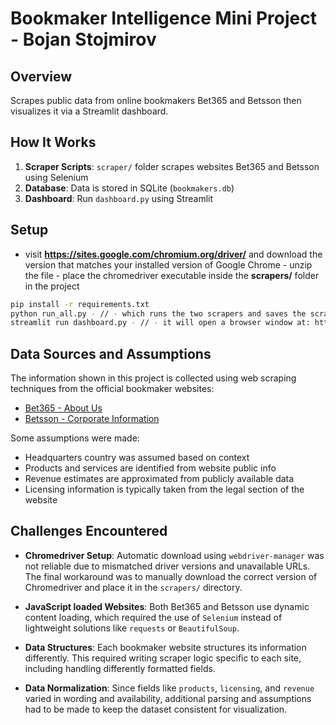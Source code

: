 # Bookmaker Intelligence Mini Project - Bojan Stojmirov

## Overview
Scrapes public data from online bookmakers Bet365 and Betsson then visualizes it via a Streamlit dashboard.

## How It Works
1. **Scraper Scripts**: `scraper/` folder scrapes websites Bet365 and Betsson using Selenium
2. **Database**: Data is stored in SQLite (`bookmakers.db`)
3. **Dashboard**: Run `dashboard.py` using Streamlit

## Setup
- visit **https://sites.google.com/chromium.org/driver/** and download the version that matches your installed version of Google Chrome - unzip the file - place the chromedriver executable inside the **scrapers/** folder in the project
```bash
pip install -r requirements.txt
python run_all.py - // - which runs the two scrapers and saves the scraped data in the DB
streamlit run dashboard.py - // - it will open a browser window at: http://localhost:8501
```

## Data Sources and Assumptions

The information shown in this project is collected using web scraping techniques from the official bookmaker websites:

- [Bet365 - About Us](https://help.bet365.com/en/about-us)
- [Betsson - Corporate Information](https://www.betssongroup.com/about-us/)

Some assumptions were made:
- Headquarters country was assumed based on context
- Products and services are identified from website public info
- Revenue estimates are approximated from publicly available data
- Licensing information is typically taken from the legal section of the website

## Challenges Encountered

- **Chromedriver Setup**: Automatic download using `webdriver-manager` was not reliable due to mismatched driver versions and unavailable URLs. The final workaround was to manually download the correct version of Chromedriver and place it in the `scrapers/` directory.

- **JavaScript loaded Websites**: Both Bet365 and Betsson use dynamic content loading, which required the use of `Selenium` instead of lightweight solutions like `requests` or `BeautifulSoup`.

- **Data Structures**: Each bookmaker website structures its information differently. This required writing scraper logic specific to each site, including handling differently formatted fields.

- **Data Normalization**: Since fields like `products`, `licensing`, and `revenue` varied in wording and availability, additional parsing and assumptions had to be made to keep the dataset consistent for visualization.
